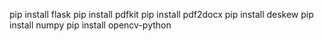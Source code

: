 pip install flask
pip install pdfkit
pip install pdf2docx
pip install deskew
pip install numpy
pip install opencv-python
